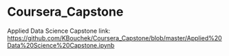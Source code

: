 # Coursera_Capstone
Applied Data Science Capstone
link: https://github.com/KBouchek/Coursera_Capstone/blob/master/Applied%20Data%20Science%20Capstone.ipynb
